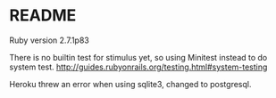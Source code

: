 # README

Ruby version 2.7.1p83

There is no builtin test for stimulus yet, so using Minitest instead to do system test. http://guides.rubyonrails.org/testing.html#system-testing

Heroku threw an error when using sqlite3, changed to postgresql.
